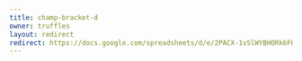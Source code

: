 ```yaml
---
title: champ-bracket-d
owner: truffles
layout: redirect
redirect: https://docs.google.com/spreadsheets/d/e/2PACX-1vSlWYBHORk6FHVBA5kRYvS9b1p25_OHzkkTq1NlWYuus_p1LJWQzC6rVHFmeM3x6gsrESQOjioX5uFW/pubhtml?gid=961874620
---
```

